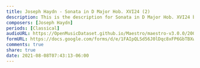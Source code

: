 ```yaml
---
title: Joseph Haydn - Sonata in D Major Hob. XVI24 (2)
description: This is the description for Sonata in D Major Hob. XVI24 by Joseph Haydn
composers: [Joseph Haydn]
periods: [Classical]
audioURL: https://OpenMusicDataset.github.io/Maestro/maestro-v3.0.0/2004/MIDI-Unprocessed_XP_19_R1_2004_01-02_ORIG_MID--AUDIO_19_R1_2004_02_Track02_wav.midi
formURL: https://docs.google.com/forms/d/e/1FAIpQLSd56J0lDqc8xFP6GbTBXwFQm9bfZqMSM2a77emYFfEO6MBGOA/viewform
comments: true
share: true
date: 2021-08-08T07:43:13-06:00
---
```

